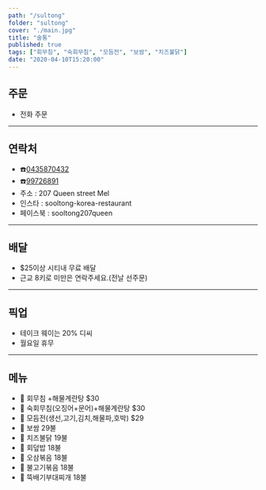 ```yaml
---
path: "/sultong"
folder: "sultong"
cover: "./main.jpg"
title: "술통"
published: true
tags: ["회무침", "숙회무침", "모듬전", "보쌈", "치즈불닭"]
date: "2020-04-10T15:20:00"
---
```


## 주문
- 전화 주문

---

## 연락처
- ☎️<a href="tel:0435870432">0435870432</a>
- ☎️<a href="tel:99726891">99726891</a>
- 주소 : 207 Queen street Mel 
- 인스타 : sooltong-korea-restaurant
- 페이스북 : sooltong207queen 

---

## 배달
- $25이상 시티내 무료 배달
- 근교 8키로 미만은 연락주세요.(전날 선주문)

---

## 픽업
- 테이크 웨이는 20% 디씨 
- 월요일 휴무 

---

## 메뉴
- 💟 회무침 +해물계란탕 $30
- 💟 숙회무침(오징어+문어)+해물계란탕 $30
- 💟 모듬전(생선,고기,김치,해물파,호박) $29 
- 💟 보쌈 29불 
- 💟 치즈불닭 19불
- 💟 회덮밥 18불
- 💟 오삼볶음 18불
- 💟 불고기볶음 18불
- 💟 뚝배기부대찌개 18불
